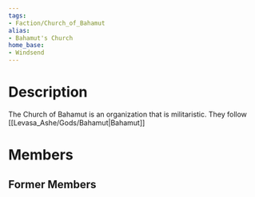 ```yaml
---
tags:
- Faction/Church_of_Bahamut
alias:
- Bahamut's Church
home_base:
- Windsend
---
```

# Description
The Church of Bahamut is an organization that is militaristic. They follow [[Levasa_Ashe/Gods/Bahamut|Bahamut]]

# Members


## Former Members

